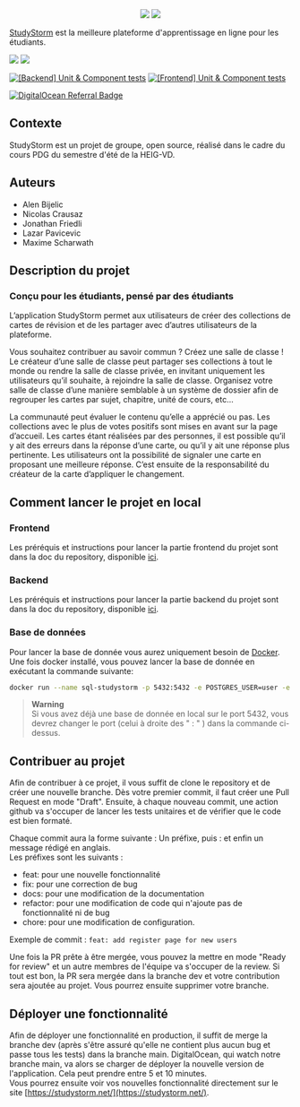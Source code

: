 <div align="center">
  <img src="https://user-images.githubusercontent.com/6887819/186343424-9262d753-1b96-410f-bd3d-5d3b3eea4518.svg" \>
  <img src="https://user-images.githubusercontent.com/6887819/186343452-a07e99be-9483-40ab-bf2a-5db76404a4b1.svg" \>
</div>

[StudyStorm](https://studystorm.net) est la meilleure plateforme d'apprentissage en ligne pour les étudiants.

[![](https://img.shields.io/badge/licence-MIT-blue.svg)](https://opensource.org/licenses/MIT)
![](https://img.shields.io/badge/version-1.0.0-blue.svg)

[![[Backend] Unit & Component tests](https://github.com/StudyStorm/api-backend/actions/workflows/test.yml/badge.svg)](https://github.com/StudyStorm/api-backend/actions/workflows/test.yml)
[![[Frontend] Unit & Component tests](https://github.com/StudyStorm/application/actions/workflows/test.yml/badge.svg)](https://github.com/StudyStorm/application/actions/workflows/test.yml)

[![DigitalOcean Referral Badge](https://web-platforms.sfo2.digitaloceanspaces.com/WWW/Badge%203.svg)](https://www.digitalocean.com/?refcode=935ca50df3d4&utm_campaign=Referral_Invite&utm_medium=Referral_Program&utm_source=badge)



## Contexte
StudyStorm est un projet de groupe, open source, réalisé dans le cadre du cours PDG du semestre d'été de la HEIG-VD.

## Auteurs

- Alen Bijelic
- Nicolas Crausaz
- Jonathan Friedli
- Lazar Pavicevic
- Maxime Scharwath

## Description du projet
### Conçu pour les étudiants, pensé par des étudiants
L’application StudyStorm permet aux utilisateurs de créer des collections de cartes de révision et de les partager avec d’autres utilisateurs de la plateforme. 

Vous souhaitez contribuer au savoir commun ? Créez une salle de classe !
Le créateur d’une salle de classe peut partager ses collections à tout le monde ou rendre la salle de classe privée, en invitant uniquement les utilisateurs qu’il souhaite, à rejoindre la salle de classe. Organisez votre salle de classe d’une manière semblable à un système de dossier afin de regrouper les cartes par sujet, chapitre, unité de cours, etc…

La communauté peut évaluer le contenu qu’elle a apprécié ou pas. Les collections avec le plus de votes positifs sont mises en avant sur la page d’accueil. Les cartes étant réalisées par des personnes, il est possible qu’il y ait des erreurs dans la réponse d’une carte, ou qu’il y ait une réponse plus pertinente. Les utilisateurs ont la possibilité de signaler une carte en proposant une meilleure réponse. C’est ensuite de la responsabilité du créateur de la carte d’appliquer le changement.

## Comment lancer le projet en local
### Frontend
Les préréquis et instructions pour lancer la partie frontend du projet sont dans la doc du repository, disponible [ici](https://github.com/StudyStorm/application#readme).

### Backend
Les préréquis et instructions pour lancer la partie backend du projet sont dans la doc du repository, disponible [ici](https://github.com/StudyStorm/api-backend#readme).

### Base de données
Pour lancer la base de donnée vous aurez uniquement besoin de [Docker](https://docs.docker.com/engine/install/).  
Une fois docker installé, vous pouvez lancer la base de donnée en exécutant la commande suivante:
```bash
docker run --name sql-studystorm -p 5432:5432 -e POSTGRES_USER=user -e POSTGRES_PASSWORD=password123 -e POSTGRES_MULTIPLE_DATABASES=studystorm,studystorm_test gradescope/postgresql-multiple-databases:14.4
```

> **Warning**  
> Si vous avez déjà une base de donnée en local sur le port 5432, vous devrez changer le port (celui à droite des " : " ) dans la commande ci-dessus.

## Contribuer au projet
 Afin de contribuer à ce projet, il vous suffit de clone le repository et de créer une nouvelle branche. Dès votre premier commit, il faut créer une Pull Request en mode "Draft". Ensuite, à chaque nouveau commit, une action github va s'occuper de lancer les tests unitaires et de vérifier que le code est bien formaté. 

 Chaque commit aura la forme suivante : Un préfixe, puis : et enfin un message rédigé en anglais.  
  Les préfixes sont les suivants : 
 * feat: pour une nouvelle fonctionnalité
 * fix: pour une correction de bug
 * docs: pour une modification de la documentation
 * refactor: pour une modification de code qui n'ajoute pas de fonctionnalité ni de bug
 * chore: pour une modification de configuration.

 Exemple de commit : ```feat: add register page for new users```

 Une fois la PR prête à être mergée, vous pouvez la mettre en mode "Ready for review" et un autre membres de l'équipe va s'occuper de la review. Si tout est bon, la PR sera mergée dans la branche dev et votre contribution sera ajoutée au projet. Vous pourrez ensuite supprimer votre branche.

 ## Déployer une fonctionnalité
Afin de déployer une fonctionnalité en production, il suffit de merge la branche dev (après s'être assuré qu'elle ne contient plus aucun bug et passe tous les tests) dans la branche main. DigitalOcean, qui watch notre branche main, va alors se charger de déployer la nouvelle version de l'application. Cela peut prendre entre 5 et 10 minutes.  
Vous pourrez ensuite voir vos nouvelles fonctionnalité directement sur le site [https://studystorm.net/](https://studystorm.net/).
